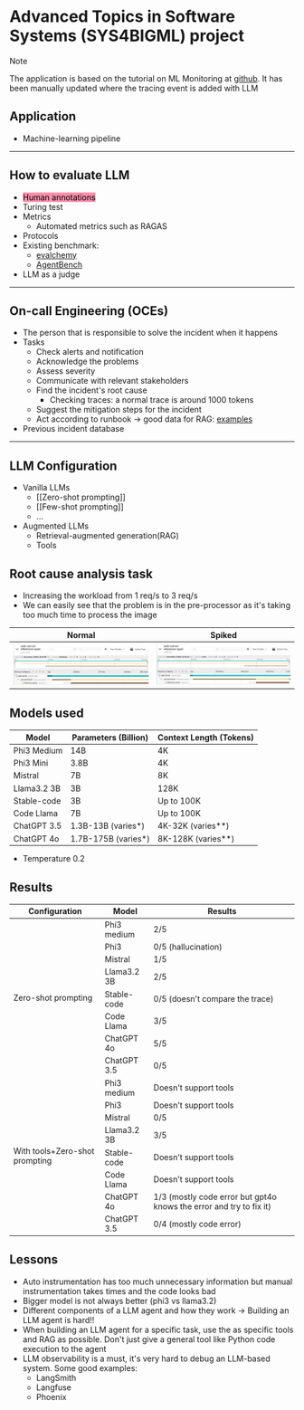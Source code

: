 # Advanced Topics in Software Systems (SYS4BIGML) project

> [!NOTE]
> The application is based on the tutorial on ML Monitoring at [github](https://github.com/rdsea/sys4bigml/tree/master/tutorials/MLMonitoring).
> It has been manually updated where the tracing event is added with LLM

## Application

- Machine-learning pipeline

---

## How to evaluate LLM

- <mark style="background: #FF5582A6;">Human annotations</mark>
- Turing test
- Metrics
  - Automated metrics such as RAGAS
- Protocols
- Existing benchmark:
  - [evalchemy](https://github.com/mlfoundations/Evalchemy)
  - [AgentBench](https://github.com/THUDM/AgentBench)
- LLM as a judge

---

## On-call Engineering (OCEs)

- The person that is responsible to solve the incident when it happens
- Tasks
  - Check alerts and notification
  - Acknowledge the problems
  - Assess severity
  - Communicate with relevant stakeholders
  - Find the incident's root cause
    - Checking traces: a normal trace is around 1000 tokens
  - Suggest the mitigation steps for the incident
  - Act according to runbook -> good data for RAG: [examples](https://github.com/runbear-io/awesome-runbook?tab=readme-ov-file#runbook-software)
- Previous incident database

---

## LLM Configuration

- Vanilla LLMs
  - [[Zero-shot prompting]]
  - [[Few-shot prompting]]
  - ...
- Augmented LLMs
  - Retrieval-augmented generation(RAG)
  - Tools

## Root cause analysis task

- Increasing the workload from 1 req/s to 3 req/s
- We can easily see that the problem is in the pre-processor as it's taking too much time to process the image

|           Normal            |           Spiked            |
| :-------------------------: | :-------------------------: |
| ![normal](./img/normal.png) | ![spiked](./img/spiked.png) |

## Models used

| Model       | Parameters (Billion) | Context Length (Tokens) |
| ----------- | -------------------- | ----------------------- |
| Phi3 Medium | 14B                  | 4K                      |
| Phi3 Mini   | 3.8B                 | 4K                      |
| Mistral     | 7B                   | 8K                      |
| Llama3.2 3B | 3B                   | 128K                    |
| Stable-code | 3B                   | Up to 100K              |
| Code Llama  | 7B                   | Up to 100K              |
| ChatGPT 3.5 | 1.3B-13B (varies\*)  | 4K-32K (varies\*\*)     |
| ChatGPT 4o  | 1.7B-175B (varies\*) | 8K-128K (varies\*\*)    |

- Temperature 0.2

## Results

<table class="tg">
  <thead>
    <tr>
      <th class="tg-0lax">Configuration</th>
      <th class="tg-0lax">Model</th>
      <th class="tg-0lax">Results</th>
    </tr>
  </thead>
  <tbody>
    <tr>
      <td class="tg-0lax" rowspan="8">Zero-shot prompting</td>
      <td class="tg-0lax">Phi3 medium</td>
      <td class="tg-0lax">2/5</td>
    </tr>
    <tr>
      <td class="tg-0lax">Phi3</td>
      <td class="tg-0lax">0/5 (hallucination)</td>
    </tr>
    <tr>
      <td class="tg-0lax">Mistral</td>
      <td class="tg-0lax">1/5</td>
    </tr>
    <tr>
      <td class="tg-0lax">Llama3.2 3B</td>
      <td class="tg-0lax">2/5</td>
    </tr>
    <tr>
      <td class="tg-0lax">Stable-code</td>
      <td class="tg-0lax">0/5 (doesn't compare the trace)</td>
    </tr>
    <tr>
      <td class="tg-0lax">Code Llama</td>
      <td class="tg-0lax">3/5</td>
    </tr>
    <tr>
      <td class="tg-0lax">ChatGPT 4o</td>
      <td class="tg-0lax">5/5</td>
    </tr>
    <tr>
      <td class="tg-0lax">ChatGPT 3.5</td>
      <td class="tg-0lax">0/5</td>
    </tr>
    <tr>
      <td class="tg-0lax" rowspan="8">With tools+Zero-shot prompting</td>
      <td class="tg-0lax">Phi3 medium</td>
      <td class="tg-0lax">Doesn't support tools</td>
    </tr>
    <tr>
      <td class="tg-0lax">Phi3</td>
      <td class="tg-0lax">Doesn't support tools</td>
    </tr>
    <tr>
      <td class="tg-0lax">Mistral</td>
      <td class="tg-0lax">0/5</td>
    </tr>
    <tr>
      <td class="tg-0lax">Llama3.2 3B</td>
      <td class="tg-0lax">3/5</td>
    </tr>
    <tr>
      <td class="tg-0lax">Stable-code</td>
      <td class="tg-0lax">Doesn't support tools</td>
    </tr>
    <tr>
      <td class="tg-0lax">Code Llama</td>
      <td class="tg-0lax">Doesn't support tools</td>
    </tr>
    <tr>
      <td class="tg-0lax">ChatGPT 4o</td>
      <td class="tg-0lax">1/3 (mostly code error but gpt4o knows the error and try to fix it)</td>
    </tr>
    <tr>
      <td class="tg-0lax">ChatGPT 3.5</td>
      <td class="tg-0lax">0/4 (mostly code error)</td>
    </tr>
  </tbody>
</table>

## Lessons

- Auto instrumentation has too much unnecessary information but manual instrumentation takes times and the code looks bad
- Bigger model is not always better (phi3 vs llama3.2)
- Different components of a LLM agent and how they work -> Building an LLM agent is hard!!
- When building an LLM agent for a specific task, use the as specific tools and RAG as possible. Don't just give a general tool like Python code execution to the agent
- LLM observability is a must, it's very hard to debug an LLM-based system. Some good examples:
  - LangSmith
  - Langfuse
  - Phoenix
